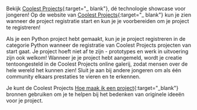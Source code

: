 Bekijk [Coolest Projects](https://coolestprojects.org/){:target="_ blank"}, dé technologie showcase voor jongeren! Op de website van [Coolest Projects](https://coolestprojects.org/){:target="_ blank"} kun je zien wanneer de project registratie start en kun je je voorbereiden om je project te registreren!

Als je een Python project hebt gemaakt, kun je je project registreren in de categorie Python wanneer de registratie van Coolest Projects projecten van start gaat. Je project hoeft niet af te zijn - prototypes en werk in uitvoering zijn ook welkom! Wanneer je je project hebt aangemeld, wordt je creatie tentoongesteld in de Coolest Projects online galerij, zodat mensen over de hele wereld het kunnen zien! Sluit je aan bij andere jongeren om als één community elkaars prestaties te vieren en te erkennen.

Je kunt de Coolest Projects [Hoe maak ik een project](https://coolestprojects.org/2020/03/31/how-to-make-a-project-workbook-and-additional-resources/){:target="_blank"} bronnen gebruiken om je te helpen bij het bedenken van originele ideeën voor je project.